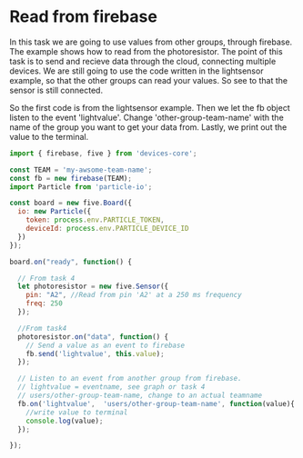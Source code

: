 # Read from firebase

In this task we are going to use values from other groups, through firebase. The example shows how to read from the photoresistor. The point of this task is to send and recieve data through the cloud, connecting multiple devices. We are still going to use the code written in the lightsensor example, so that the other groups can read your values. So see to that the sensor is still connected.


So the first code is from the lightsensor example. Then we let the fb object listen to the event 'lightvalue'. Change 'other-group-team-name' with the name of the group you want to get your data from. Lastly, we print out the value to the terminal.


```js
import { firebase, five } from 'devices-core';

const TEAM = 'my-awsome-team-name';
const fb = new firebase(TEAM);
import Particle from 'particle-io';

const board = new five.Board({
  io: new Particle({
    token: process.env.PARTICLE_TOKEN,
    deviceId: process.env.PARTICLE_DEVICE_ID
  })
});

board.on("ready", function() {

  // From task 4
  let photoresistor = new five.Sensor({
    pin: "A2", //Read from pin 'A2' at a 250 ms frequency
    freq: 250
  });

  //From task4
  photoresistor.on("data", function() {
    // Send a value as an event to firebase
    fb.send('lightvalue', this.value);
  });

  // Listen to an event from another group from firebase.
  // lightvalue = eventname, see graph or task 4
  // users/other-group-team-name, change to an actual teamname
  fb.on('lightvalue',  'users/other-group-team-name', function(value){
    //write value to terminal
    console.log(value);
  });

});
```

